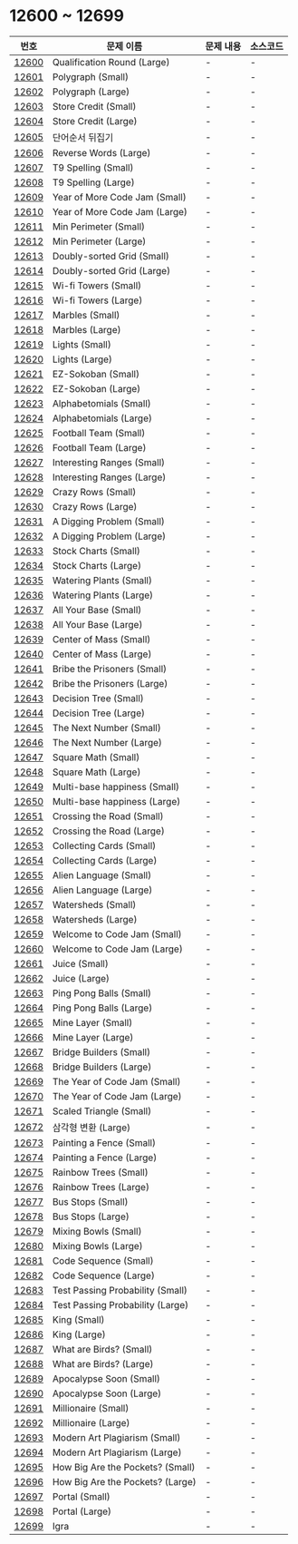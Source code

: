 # 12600 ~ 12699

번호 | 문제 이름 | 문제 내용 | 소스코드
--- | --- | --- | ---
[12600](https://www.acmicpc.net/problem/12600) | Qualification Round (Large) | - | -
[12601](https://www.acmicpc.net/problem/12601) | Polygraph (Small) | - | -
[12602](https://www.acmicpc.net/problem/12602) | Polygraph (Large) | - | -
[12603](https://www.acmicpc.net/problem/12603) | Store Credit (Small) | - | -
[12604](https://www.acmicpc.net/problem/12604) | Store Credit (Large) | - | -
[12605](https://www.acmicpc.net/problem/12605) | 단어순서 뒤집기 | - | -
[12606](https://www.acmicpc.net/problem/12606) | Reverse Words (Large) | - | -
[12607](https://www.acmicpc.net/problem/12607) | T9 Spelling (Small) | - | -
[12608](https://www.acmicpc.net/problem/12608) | T9 Spelling (Large) | - | -
[12609](https://www.acmicpc.net/problem/12609) | Year of More Code Jam (Small) | - | -
[12610](https://www.acmicpc.net/problem/12610) | Year of More Code Jam (Large) | - | -
[12611](https://www.acmicpc.net/problem/12611) | Min Perimeter (Small) | - | -
[12612](https://www.acmicpc.net/problem/12612) | Min Perimeter (Large) | - | -
[12613](https://www.acmicpc.net/problem/12613) | Doubly-sorted Grid (Small) | - | -
[12614](https://www.acmicpc.net/problem/12614) | Doubly-sorted Grid (Large) | - | -
[12615](https://www.acmicpc.net/problem/12615) | Wi-fi Towers (Small) | - | -
[12616](https://www.acmicpc.net/problem/12616) | Wi-fi Towers (Large) | - | -
[12617](https://www.acmicpc.net/problem/12617) | Marbles (Small) | - | -
[12618](https://www.acmicpc.net/problem/12618) | Marbles (Large) | - | -
[12619](https://www.acmicpc.net/problem/12619) | Lights (Small) | - | -
[12620](https://www.acmicpc.net/problem/12620) | Lights (Large) | - | -
[12621](https://www.acmicpc.net/problem/12621) | EZ-Sokoban (Small) | - | -
[12622](https://www.acmicpc.net/problem/12622) | EZ-Sokoban (Large) | - | -
[12623](https://www.acmicpc.net/problem/12623) | Alphabetomials (Small) | - | -
[12624](https://www.acmicpc.net/problem/12624) | Alphabetomials (Large) | - | -
[12625](https://www.acmicpc.net/problem/12625) | Football Team (Small) | - | -
[12626](https://www.acmicpc.net/problem/12626) | Football Team (Large) | - | -
[12627](https://www.acmicpc.net/problem/12627) | Interesting Ranges (Small) | - | -
[12628](https://www.acmicpc.net/problem/12628) | Interesting Ranges (Large) | - | -
[12629](https://www.acmicpc.net/problem/12629) | Crazy Rows (Small) | - | -
[12630](https://www.acmicpc.net/problem/12630) | Crazy Rows (Large) | - | -
[12631](https://www.acmicpc.net/problem/12631) | A Digging Problem (Small) | - | -
[12632](https://www.acmicpc.net/problem/12632) | A Digging Problem (Large) | - | -
[12633](https://www.acmicpc.net/problem/12633) | Stock Charts (Small) | - | -
[12634](https://www.acmicpc.net/problem/12634) | Stock Charts (Large) | - | -
[12635](https://www.acmicpc.net/problem/12635) | Watering Plants (Small) | - | -
[12636](https://www.acmicpc.net/problem/12636) | Watering Plants (Large) | - | -
[12637](https://www.acmicpc.net/problem/12637) | All Your Base (Small) | - | -
[12638](https://www.acmicpc.net/problem/12638) | All Your Base (Large) | - | -
[12639](https://www.acmicpc.net/problem/12639) | Center of Mass (Small) | - | -
[12640](https://www.acmicpc.net/problem/12640) | Center of Mass (Large) | - | -
[12641](https://www.acmicpc.net/problem/12641) | Bribe the Prisoners (Small) | - | -
[12642](https://www.acmicpc.net/problem/12642) | Bribe the Prisoners (Large) | - | -
[12643](https://www.acmicpc.net/problem/12643) | Decision Tree (Small) | - | -
[12644](https://www.acmicpc.net/problem/12644) | Decision Tree (Large) | - | -
[12645](https://www.acmicpc.net/problem/12645) | The Next Number (Small) | - | -
[12646](https://www.acmicpc.net/problem/12646) | The Next Number (Large) | - | -
[12647](https://www.acmicpc.net/problem/12647) | Square Math (Small) | - | -
[12648](https://www.acmicpc.net/problem/12648) | Square Math (Large) | - | -
[12649](https://www.acmicpc.net/problem/12649) | Multi-base happiness (Small) | - | -
[12650](https://www.acmicpc.net/problem/12650) | Multi-base happiness (Large) | - | -
[12651](https://www.acmicpc.net/problem/12651) | Crossing the Road (Small) | - | -
[12652](https://www.acmicpc.net/problem/12652) | Crossing the Road (Large) | - | -
[12653](https://www.acmicpc.net/problem/12653) | Collecting Cards (Small) | - | -
[12654](https://www.acmicpc.net/problem/12654) | Collecting Cards (Large) | - | -
[12655](https://www.acmicpc.net/problem/12655) | Alien Language (Small) | - | -
[12656](https://www.acmicpc.net/problem/12656) | Alien Language (Large) | - | -
[12657](https://www.acmicpc.net/problem/12657) | Watersheds (Small) | - | -
[12658](https://www.acmicpc.net/problem/12658) | Watersheds (Large) | - | -
[12659](https://www.acmicpc.net/problem/12659) | Welcome to Code Jam (Small) | - | -
[12660](https://www.acmicpc.net/problem/12660) | Welcome to Code Jam (Large) | - | -
[12661](https://www.acmicpc.net/problem/12661) | Juice (Small) | - | -
[12662](https://www.acmicpc.net/problem/12662) | Juice (Large) | - | -
[12663](https://www.acmicpc.net/problem/12663) | Ping Pong Balls (Small) | - | -
[12664](https://www.acmicpc.net/problem/12664) | Ping Pong Balls (Large) | - | -
[12665](https://www.acmicpc.net/problem/12665) | Mine Layer (Small) | - | -
[12666](https://www.acmicpc.net/problem/12666) | Mine Layer (Large) | - | -
[12667](https://www.acmicpc.net/problem/12667) | Bridge Builders (Small) | - | -
[12668](https://www.acmicpc.net/problem/12668) | Bridge Builders (Large) | - | -
[12669](https://www.acmicpc.net/problem/12669) | The Year of Code Jam (Small) | - | -
[12670](https://www.acmicpc.net/problem/12670) | The Year of Code Jam (Large) | - | -
[12671](https://www.acmicpc.net/problem/12671) | Scaled Triangle (Small) | - | -
[12672](https://www.acmicpc.net/problem/12672) | 삼각형 변환 (Large) | - | -
[12673](https://www.acmicpc.net/problem/12673) | Painting a Fence (Small) | - | -
[12674](https://www.acmicpc.net/problem/12674) | Painting a Fence (Large) | - | -
[12675](https://www.acmicpc.net/problem/12675) | Rainbow Trees (Small) | - | -
[12676](https://www.acmicpc.net/problem/12676) | Rainbow Trees (Large) | - | -
[12677](https://www.acmicpc.net/problem/12677) | Bus Stops (Small) | - | -
[12678](https://www.acmicpc.net/problem/12678) | Bus Stops (Large) | - | -
[12679](https://www.acmicpc.net/problem/12679) | Mixing Bowls (Small) | - | -
[12680](https://www.acmicpc.net/problem/12680) | Mixing Bowls (Large) | - | -
[12681](https://www.acmicpc.net/problem/12681) | Code Sequence (Small) | - | -
[12682](https://www.acmicpc.net/problem/12682) | Code Sequence (Large) | - | -
[12683](https://www.acmicpc.net/problem/12683) | Test Passing Probability (Small) | - | -
[12684](https://www.acmicpc.net/problem/12684) | Test Passing Probability (Large) | - | -
[12685](https://www.acmicpc.net/problem/12685) | King (Small) | - | -
[12686](https://www.acmicpc.net/problem/12686) | King (Large) | - | -
[12687](https://www.acmicpc.net/problem/12687) | What are Birds? (Small) | - | -
[12688](https://www.acmicpc.net/problem/12688) | What are Birds? (Large) | - | -
[12689](https://www.acmicpc.net/problem/12689) | Apocalypse Soon (Small) | - | -
[12690](https://www.acmicpc.net/problem/12690) | Apocalypse Soon (Large) | - | -
[12691](https://www.acmicpc.net/problem/12691) | Millionaire (Small) | - | -
[12692](https://www.acmicpc.net/problem/12692) | Millionaire (Large) | - | -
[12693](https://www.acmicpc.net/problem/12693) | Modern Art Plagiarism (Small) | - | -
[12694](https://www.acmicpc.net/problem/12694) | Modern Art Plagiarism (Large) | - | -
[12695](https://www.acmicpc.net/problem/12695) | How Big Are the Pockets? (Small) | - | -
[12696](https://www.acmicpc.net/problem/12696) | How Big Are the Pockets? (Large) | - | -
[12697](https://www.acmicpc.net/problem/12697) | Portal (Small) | - | -
[12698](https://www.acmicpc.net/problem/12698) | Portal (Large) | - | -
[12699](https://www.acmicpc.net/problem/12699) | Igra | - | -
